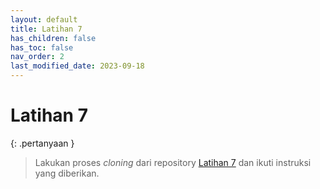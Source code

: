 ```yaml
---
layout: default
title: Latihan 7
has_children: false
has_toc: false
nav_order: 2
last_modified_date: 2023-09-18
---
```

# Latihan 7

{: .pertanyaan }
> Lakukan proses *cloning* dari repository [Latihan 7](https://github.com/brin-hpc-workshop/latihan-7) dan ikuti instruksi yang diberikan.
